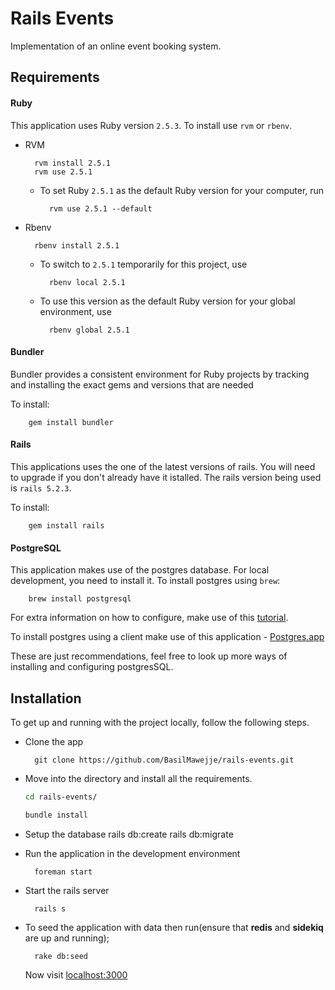 # Rails Events
Implementation of an online event booking system.

## Requirements

#### Ruby

This application uses Ruby version `2.5.3`. To install use `rvm` or `rbenv`.

* RVM

        rvm install 2.5.1
        rvm use 2.5.1
    - To set Ruby `2.5.1` as the default Ruby version for your computer, run

            rvm use 2.5.1 --default

* Rbenv

        rbenv install 2.5.1
    - To switch to `2.5.1` temporarily for this project, use

            rbenv local 2.5.1

    - To use this version as the default Ruby version for your global environment, use

            rbenv global 2.5.1

#### Bundler

Bundler provides a consistent environment for Ruby projects by tracking and installing the exact gems and versions that are needed

To install:

        gem install bundler

#### Rails

This applications uses the one of the latest versions of rails. You will need to upgrade if you don't already have it istalled. The rails version being used is `rails 5.2.3`.

To install:

        gem install rails

#### PostgreSQL

This application makes use of the postgres database. For local development, you need to install it.
To install postgres using `brew`:

        brew install postgresql

For extra information on how to configure, make use of this [tutorial](https://www.codementor.io/engineerapart/getting-started-with-postgresql-on-mac-osx-are8jcopb).

To install postgres using a client make use of this application - [Postgres.app](https://postgresapp.com/)

These are just recommendations, feel free to look up more ways of installing and configuring postgresSQL.

## Installation

To get up and running with the project locally, follow the following steps.

* Clone the app

        git clone https://github.com/BasilMawejje/rails-events.git

* Move into the directory and install all the requirements.

    ```bash
    cd rails-events/

    bundle install
    ```

* Setup the database
        rails db:create
        rails db:migrate

* Run the application in the development environment

        foreman start

* Start the rails server

        rails s


* To seed the application with data then run(ensure that **redis** and **sidekiq** are up and running);

        rake db:seed

    Now visit [localhost:3000](http://localhost:3000)

